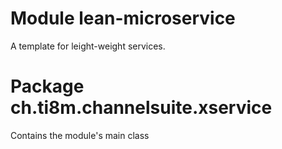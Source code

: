 # Module lean-microservice

A template for leight-weight services.

# Package ch.ti8m.channelsuite.xservice

Contains the module's main class
